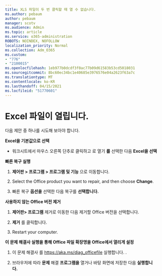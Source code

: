 ```yaml
---
title: XLS 파일이 두 번 클릭할 때 열 수 없습니다.
ms.author: pebaum
author: pebaum
manager: scotv
ms.audience: Admin
ms.topic: article
ms.service: o365-administration
ROBOTS: NOINDEX, NOFOLLOW
localization_priority: Normal
ms.collection: Adm_O365
ms.custom:
- "776"
- "2100015"
ms.openlocfilehash: 1eb977b0dcdf3f0ac77b09d61583b53cd5018031
ms.sourcegitcommit: 8bc60ec34bc1e40685e3976576e04a2623f63a7c
ms.translationtype: MT
ms.contentlocale: ko-KR
ms.lasthandoff: 04/15/2021
ms.locfileid: "51770601"
---
```

# <a name="excel-file-doesnt-open"></a>Excel 파일이 열립니다.

다음 제안 중 하나를 시도해 보아야 합니다.

**Excel을 기본값으로 선택**

* 워크시트에서 마우스 오른쪽 단추로 클릭하고 로 열기 **를** 선택한 다음 **Excel을 선택**

**빠른 복구 실행**

1. **제어판 > 프로그램 > 프로그램 및 기능** 으로 이동합니다.

2. Select the Office product you want to repair, and then choose **Change**.

3. 빠른 복구 **옵션을** 선택한 다음 복구를 **선택합니다.**

**사용하지 않는 Office 버전 제거**

1. **제어판> 프로그램** 제거로 이동한 다음 제거할 Office 버전을 선택합니다.

2. **제거** 를 클릭합니다.

3. Restart your computer.

**이 문제 해결사 실행을 통해 Office 파일 확장명을 Office에서 열리게 설정**

1. 이 문제 해결사 를 https://aka.ms/diag_officefile 실행합니다. .

2. 브라우저에 따라 **문제** 해결 **프로그램을** 열거나 바탕 화면에 저장한 다음 **실행합니다.**
